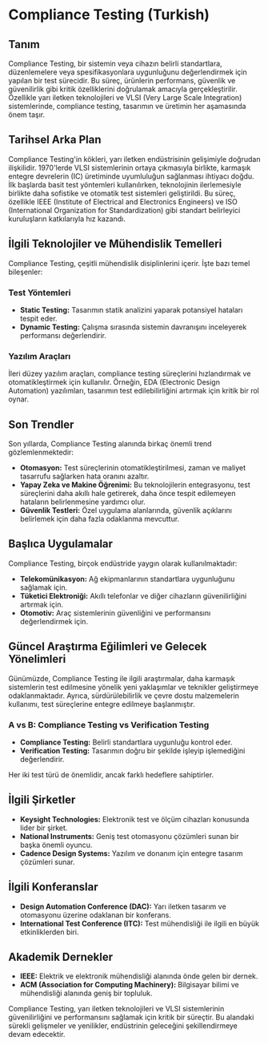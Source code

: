 # Compliance Testing (Turkish)

## Tanım
Compliance Testing, bir sistemin veya cihazın belirli standartlara, düzenlemelere veya spesifikasyonlara uygunluğunu değerlendirmek için yapılan bir test sürecidir. Bu süreç, ürünlerin performans, güvenlik ve güvenilirlik gibi kritik özelliklerini doğrulamak amacıyla gerçekleştirilir. Özellikle yarı iletken teknolojileri ve VLSI (Very Large Scale Integration) sistemlerinde, compliance testing, tasarımın ve üretimin her aşamasında önem taşır.

## Tarihsel Arka Plan
Compliance Testing'in kökleri, yarı iletken endüstrisinin gelişimiyle doğrudan ilişkilidir. 1970'lerde VLSI sistemlerinin ortaya çıkmasıyla birlikte, karmaşık entegre devrelerin (IC) üretiminde uyumluluğun sağlanması ihtiyacı doğdu. İlk başlarda basit test yöntemleri kullanılırken, teknolojinin ilerlemesiyle birlikte daha sofistike ve otomatik test sistemleri geliştirildi. Bu süreç, özellikle IEEE (Institute of Electrical and Electronics Engineers) ve ISO (International Organization for Standardization) gibi standart belirleyici kuruluşların katkılarıyla hız kazandı.

## İlgili Teknolojiler ve Mühendislik Temelleri
Compliance Testing, çeşitli mühendislik disiplinlerini içerir. İşte bazı temel bileşenler:

### Test Yöntemleri
- **Static Testing:** Tasarımın statik analizini yaparak potansiyel hataları tespit eder.
- **Dynamic Testing:** Çalışma sırasında sistemin davranışını inceleyerek performansı değerlendirir.

### Yazılım Araçları
İleri düzey yazılım araçları, compliance testing süreçlerini hızlandırmak ve otomatikleştirmek için kullanılır. Örneğin, EDA (Electronic Design Automation) yazılımları, tasarımın test edilebilirliğini artırmak için kritik bir rol oynar.

## Son Trendler
Son yıllarda, Compliance Testing alanında birkaç önemli trend gözlemlenmektedir:

- **Otomasyon:** Test süreçlerinin otomatikleştirilmesi, zaman ve maliyet tasarrufu sağlarken hata oranını azaltır.
- **Yapay Zeka ve Makine Öğrenimi:** Bu teknolojilerin entegrasyonu, test süreçlerini daha akıllı hale getirerek, daha önce tespit edilemeyen hataların belirlenmesine yardımcı olur.
- **Güvenlik Testleri:** Özel uygulama alanlarında, güvenlik açıklarını belirlemek için daha fazla odaklanma mevcuttur.

## Başlıca Uygulamalar
Compliance Testing, birçok endüstride yaygın olarak kullanılmaktadır:

- **Telekomünikasyon:** Ağ ekipmanlarının standartlara uygunluğunu sağlamak için.
- **Tüketici Elektroniği:** Akıllı telefonlar ve diğer cihazların güvenilirliğini artırmak için.
- **Otomotiv:** Araç sistemlerinin güvenliğini ve performansını değerlendirmek için.

## Güncel Araştırma Eğilimleri ve Gelecek Yönelimleri
Günümüzde, Compliance Testing ile ilgili araştırmalar, daha karmaşık sistemlerin test edilmesine yönelik yeni yaklaşımlar ve teknikler geliştirmeye odaklanmaktadır. Ayrıca, sürdürülebilirlik ve çevre dostu malzemelerin kullanımı, test süreçlerine entegre edilmeye başlanmıştır.

### A vs B: Compliance Testing vs Verification Testing
- **Compliance Testing:** Belirli standartlara uygunluğu kontrol eder.
- **Verification Testing:** Tasarımın doğru bir şekilde işleyip işlemediğini değerlendirir. 

Her iki test türü de önemlidir, ancak farklı hedeflere sahiptirler.

## İlgili Şirketler
- **Keysight Technologies:** Elektronik test ve ölçüm cihazları konusunda lider bir şirket.
- **National Instruments:** Geniş test otomasyonu çözümleri sunan bir başka önemli oyuncu.
- **Cadence Design Systems:** Yazılım ve donanım için entegre tasarım çözümleri sunar.

## İlgili Konferanslar
- **Design Automation Conference (DAC):** Yarı iletken tasarım ve otomasyonu üzerine odaklanan bir konferans.
- **International Test Conference (ITC):** Test mühendisliği ile ilgili en büyük etkinliklerden biri.

## Akademik Dernekler
- **IEEE:** Elektrik ve elektronik mühendisliği alanında önde gelen bir dernek.
- **ACM (Association for Computing Machinery):** Bilgisayar bilimi ve mühendisliği alanında geniş bir topluluk.

Compliance Testing, yarı iletken teknolojileri ve VLSI sistemlerinin güvenilirliğini ve performansını sağlamak için kritik bir süreçtir. Bu alandaki sürekli gelişmeler ve yenilikler, endüstrinin geleceğini şekillendirmeye devam edecektir.